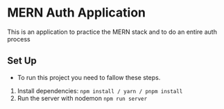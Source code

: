 # MERN Auth Application

This is an application to practice the MERN stack and to do an entire auth process

## Set Up

- To run this project you need to fallow these steps.

1. Install dependencies:
   `npm install / yarn / pnpm install`
2. Run the server with nodemon
   `npm run server`
